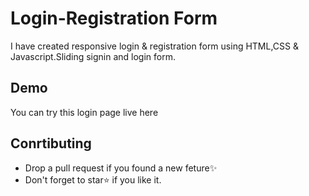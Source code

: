 # Login-Registration Form
I have created responsive login & registration form using HTML,CSS & Javascript.Sliding signin and login form.

## Demo

<p> You can try this login page live here </p>

## Conrtibuting

<p>
  <ul>
    <li>Drop a pull request if you found a new feture✨</li>
    <li>Don't forget to star⭐ if you like it.</li>
  </ul></p>
